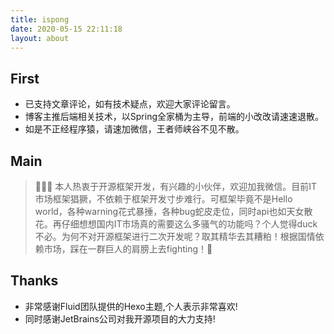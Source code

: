 ```yaml
---
title: ispong
date: 2020-05-15 22:11:18
layout: about
---
```


## First

- 已支持文章评论，如有技术疑点，欢迎大家评论留言。
- 博客主推后端相关技术，以Spring全家桶为主导，前端的小改改请速速退散。
- 如是不正经程序猿，请速加微信，王者师峡谷不见不散。

## Main

> 🚩🚩🚩 本人热衷于开源框架开发，有兴趣的小伙伴，欢迎加我微信。目前IT市场框架猖獗，不依赖于框架开发寸步难行。可框架毕竟不是Hello world，各种warning花式暴捶，各种bug蛇皮走位，同时api也如天女散花。再仔细想想国内IT市场真的需要这么多骚气的功能吗？个人觉得duck不必。为何不对开源框架进行二次开发呢？取其精华去其糟粕！根据国情依赖市场，踩在一群巨人的肩膀上去fighting！💪


## Thanks

-  非常感谢Fluid团队提供的Hexo主题,个人表示非常喜欢!
-  同时感谢JetBrains公司对我开源项目的大力支持!
